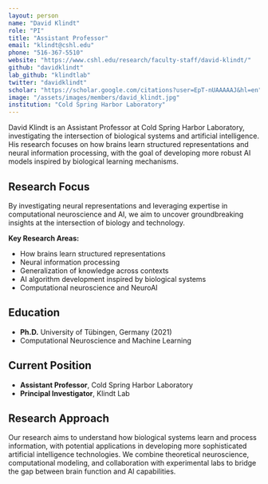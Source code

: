 ```yaml
---
layout: person
name: "David Klindt"
role: "PI"
title: "Assistant Professor"
email: "klindt@cshl.edu"
phone: "516-367-5510"
website: "https://www.cshl.edu/research/faculty-staff/david-klindt/"
github: "davidklindt"
lab_github: "klindtlab" 
twitter: "davidklindt"
scholar: "https://scholar.google.com/citations?user=EpT-nUAAAAAJ&hl=en"
image: "/assets/images/members/david_klindt.jpg"
institution: "Cold Spring Harbor Laboratory"
---
```


David Klindt is an Assistant Professor at Cold Spring Harbor Laboratory, investigating the intersection of biological systems and artificial intelligence. His research focuses on how brains learn structured representations and neural information processing, with the goal of developing more robust AI models inspired by biological learning mechanisms.

## Research Focus

By investigating neural representations and leveraging expertise in computational neuroscience and AI, we aim to uncover groundbreaking insights at the intersection of biology and technology.

**Key Research Areas:**
- How brains learn structured representations
- Neural information processing  
- Generalization of knowledge across contexts
- AI algorithm development inspired by biological systems
- Computational neuroscience and NeuroAI

## Education
- **Ph.D.** University of Tübingen, Germany (2021)
- Computational Neuroscience and Machine Learning

## Current Position
- **Assistant Professor**, Cold Spring Harbor Laboratory
- **Principal Investigator**, Klindt Lab

## Research Approach
Our research aims to understand how biological systems learn and process information, with potential applications in developing more sophisticated artificial intelligence technologies. We combine theoretical neuroscience, computational modeling, and collaboration with experimental labs to bridge the gap between brain function and AI capabilities.